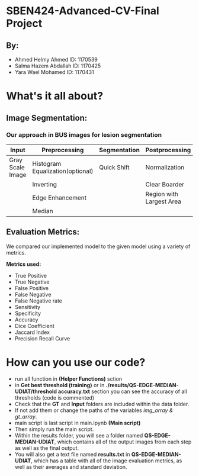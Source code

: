 # SBEN424-Advanced-CV-Final Project
## By: 
* Ahmed Helmy Ahmed          ID: 1170539
* Salma Hazem Abdallah       ID: 1170425
* Yara Wael Mohamed          ID: 1170431

# What's it all about?
## Image Segmentation:
### Our approach in BUS images for lesion segmentation

<table>
  <thead>
    <tr>
      <th>Input</th>
      <th>Preprocessing</th>
      <th>Segmentation</th>
      <th>Postprocessing</th>
      <th>Output</th>
    </tr>
  </thead>
  <tbody>
    <tr>
      <td>Gray Scale Image</td>
      <td>Histogram Equalization(optional)</td>
      <td> Quick Shift</td>
      <td>Normalization</td>
      <td>Binary Image</td>
    </tr>
    <tr>
      <td></td>
      <td>Inverting </td>
      <td></td>
      <td>Clear Boarder</td>
      <td></td>
    </tr>
    <tr>
      <td></td>
      <td>Edge Enhancement </td>
      <td></td>
      <td>Region with Largest Area</td>
      <td></td>
    </tr>
    <tr>
      <td></td>
      <td>Median</td>
      <td></td>
      <td></td>
      <td></td>
    </tr>
  </tbody>
</table>


## Evaluation Metrics:
We compared our implemented model to the given model using a variety of metrics.<br>

**Metrics used:**
* True Positive   
* True Negative
* False Positive
* False Negative
* False Negative rate
* Sensitivity
* Specificity
* Accuracy
* Dice Coefficient
* Jaccard Index
* Precision Recall Curve


# How can you use our code?

* run all function in **(Helper Functions)** sction
* in **Get best threshold (training)** or in **./results/QS-EDGE-MEDIAN-UDIAT/threshold accuracy.txt** section you can see the accuracy of all thresholds (code is commented)
* Check that the **GT** and **Input** folders are included within the data folder.
* If not add them or change the paths of the variables *img_array & gt_array*.
* main script is last script in main.ipynb **(Main script)**
* Then simply run the main script.
* Within the results folder, you will see a folder named **QS-EDGE-MEDIAN-UDIAT**, which contains all of the output images from each step as well as the final output.
* You will also get a text file named **results.txt** in **QS-EDGE-MEDIAN-UDIAT**, which has a table with all of the image evaluation metrics, as well as their averages and standard deviation.
